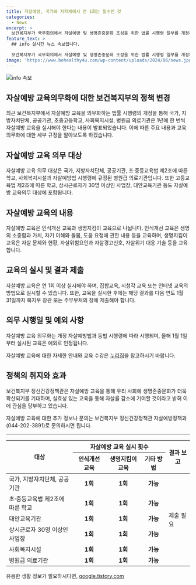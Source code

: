 ```yaml
---
title: 자살예방, 국가와 지자체에서 연 1회는 필수인 것
categories:
  - News
excerpt: >
  보건복지부가 국무회의에서 자살예방 및 생명존중문화 조성을 위한 법률 시행령 일부를 개정하는 것을 의결했다. 이에 따라 국가, 지방자치단체, 공공기관, 학교, 병원 등은 매년 자살예방 교육을 의무적으로 실시해야 하며, 그 결과를 관련 부처에 제출해야 한다. 교육의 내용은 생명존중과 자기이해, 자살위험요인 및 대응기술 등을 포함하며, 연 1회 이상 시행돼야 한다. 이를 통해 생명존중문화가 확산되고 자살률 감소에 기여할 것으로 기대된다.
feature_text: >
  ## info 실시간 뉴스 속보입니다.

  보건복지부가 국무회의에서 자살예방 및 생명존중문화 조성을 위한 법률 시행령 일부를 개정하는 것을 의결했다. 이에 따라 국가, 지방자치단체, 공공기관, 학교, 병원 등은 매년 자살예방 교육을 의무적으로 실시해야 하며, 그 결과를 관련 부처에 제출해야 한다. 교육의 내용은 생명존중과 자기이해, 자살위험요인 및 대응기술 등을 포함하며, 연 1회 이상 시행돼야 한다. 이를 통해 생명존중문화가 확산되고 자살률 감소에 기여할 것으로 기대된다.
image: 'https://www.behealthy4u.com/wp-content/uploads/2024/06/news.jpg'
---
```


<p><img src="https://www.behealthy4u.com/wp-content/uploads/2024/06/news.jpg" alt="info 속보" /></p>

<h2 data-ke-size="size26">자살예방 교육의무화에 대한 보건복지부의 정책 변경</h2>

<p data-ke-size="size16">최근 보건복지부에서 자살예방 교육을 의무화하는 법률 시행령의 개정을 통해 국가, 지방자치단체, 공공기관, 초중고등학교, 사회복지시설, 병원급 의료기관은 1년에 한 번씩 자살예방 교육을 실시해야 한다는 내용이 발표되었습니다. 이에 따른 주요 내용과 교육의무화에 대한 세부 규정을 알아보도록 하겠습니다.</p>

<h2 data-ke-size="size24">자살예방 교육 의무 대상</h2>

<p data-ke-size="size16">자살예방 교육 의무 대상은 국가, 지방자치단체, 공공기관, 초·중등교육법 제2조에 따른 학교, 사회복지시설과 자살예방법 시행령에 규정된 병원급 의료기관입니다. 또한 고등교육법 제2조에 따른 학교, 상시근로자가 30명 이상인 사업장, 대안교육기관 등도 자살예방 교육의무 대상에 포함됩니다.</p>

<h2 data-ke-size="size24">자살예방 교육의 내용</h2>

<p data-ke-size="size16">자살예방 교육은 인식개선 교육과 생명지킴이 교육으로 나뉩니다. 인식개선 교육은 생명의 소중함과 가치, 자기 이해와 돌봄, 도움 요청에 관한 내용 등을 교육하며, 생명지킴이 교육은 자살 문제와 현황, 자살위험요인과 자살경고신호, 자살위기 대응 기술 등을 교육합니다.</p>

<h2 data-ke-size="size24">교육의 실시 및 결과 제출</h2>

<p data-ke-size="size16">자살예방 교육은 연 1회 이상 실시해야 하며, 집합교육, 시청각 교육 또는 인터넷 교육의 방법으로 실시할 수 있습니다. 또한, 교육을 실시한 후에는 해당 결과를 다음 연도 1월 31일까지 복지부 장관 또는 주무부처의 장에 제출해야 합니다.</p>

<h2 data-ke-size="size24">의무 시행일 및 예외 사항</h2>

<p data-ke-size="size16">자살예방 교육 의무화는 개정 자살예방법과 동법 시행령에 따라 시행되며, 올해 1월 1일부터 실시된 교육은 예외로 인정됩니다.</p>

<p data-ke-size="size16">자살예방 교육에 대한 자세한 안내와 교육 수강은 <a href="https://edu.kfsp.or.kr/">누리집</a>을 참고하시기 바랍니다.</p>

<h2 data-ke-size="size24">정책의 취지와 효과</h2>

<p data-ke-size="size16">보건복지부 정신건강정책관은 자살예방 교육을 통해 우리 사회에 생명존중문화가 더욱 확산되기를 기대하며, 실효성 있는 교육을 통해 자살률 감소에 기여할 것이라고 밝혀 이에 관심을 당부하고 있습니다.</p>

<p data-ke-size="size16">자살예방 교육에 대한 추가 정보나 문의는 보건복지부 정신건강정책관 자살예방정책과(044-202-3891)로 문의하시면 됩니다.</p>

<hr>

<table>
  <thead>
    <tr>
      <th rowspan="2">대상</th>
      <th colspan="3">자살예방 교육 실시 횟수</th>
      <th rowspan="2">결과 보고</th>
    </tr>
    <tr>
      <th>인식개선 교육</th>
      <th>생명지킴이 교육</th>
      <th>기타 방법</th>
    </tr>
  </thead>
  <tbody>
    <tr>
      <td>국가, 지방자치단체, 공공기관</td>
      <td style="text-align: center; height: 17px;"><b>1회</b></td>
      <td style="text-align: center; height: 17px;"><b>1회</b></td>
      <td style="text-align: center; height: 17px;"><b>가능</b></td>
      <td rowspan="6">제출 필요</td>
    </tr>
    <tr>
      <td>초·중등교육법 제2조에 따른 학교</td>
      <td style="text-align: center; height: 17px;"><b>1회</b></td>
      <td style="text-align: center; height: 17px;"><b>1회</b></td>
      <td style="text-align: center; height: 17px;"><b>가능</b></td>
    </tr>
    <tr>
      <td>대안교육기관</td>
      <td style="text-align: center; height: 17px;"><b>1회</b></td>
      <td style="text-align: center; height: 17px;"><b>1회</b></td>
      <td style="text-align: center; height: 17px;"><b>가능</b></td>
    </tr>
    <tr>
      <td>상시근로자 30명 이상인 사업장</td>
      <td style="text-align: center; height: 17px;"><b>1회</b></td>
      <td style="text-align: center; height: 17px;"><b>1회</b></td>
      <td style="text-align: center; height: 17px;"><b>가능</b></td>
    </tr>
    <tr>
      <td>사회복지시설</td>
      <td style="text-align: center; height: 17px;"><b>1회</b></td>
      <td style="text-align: center; height: 17px;"><b>1회</b></td>
      <td style="text-align: center; height: 17px;"><b>가능</b></td>
    </tr>
    <tr>
      <td>병원급 의료기관</td>
      <td style="text-align: center; height: 17px;"><b>1회</b></td>
      <td style="text-align: center; height: 17px;"><b>1회</b></td>
      <td style="text-align: center; height: 17px;"><b>가능</b></td>
    </tr>
  </tbody>
</table>
유용한 생활 정보가 필요하시다면, <a href="https://qoogle.tistory.com" rel="dofollow">qoogle.tistory.com</a>


